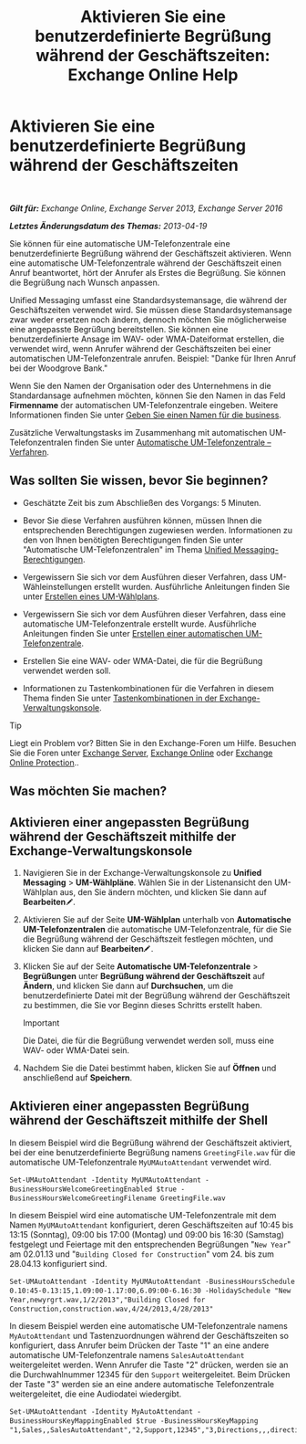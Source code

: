 ﻿---
title: 'Aktivieren Sie eine benutzerdefinierte Begrüßung während der Geschäftszeiten: Exchange Online Help'
TOCTitle: Aktivieren Sie eine benutzerdefinierte Begrüßung während der Geschäftszeiten
ms:assetid: a2272b7d-de88-4d3f-81e6-ad81f0ee6c5e
ms:mtpsurl: https://technet.microsoft.com/de-de/library/Bb232152(v=EXCHG.150)
ms:contentKeyID: 50554868
ms.date: 05/23/2018
mtps_version: v=EXCHG.150
ms.translationtype: MT
---

# Aktivieren Sie eine benutzerdefinierte Begrüßung während der Geschäftszeiten

 

_**Gilt für:** Exchange Online, Exchange Server 2013, Exchange Server 2016_

_**Letztes Änderungsdatum des Themas:** 2013-04-19_

Sie können für eine automatische UM-Telefonzentrale eine benutzerdefinierte Begrüßung während der Geschäftszeit aktivieren. Wenn eine automatische UM-Telefonzentrale während der Geschäftszeit einen Anruf beantwortet, hört der Anrufer als Erstes die Begrüßung. Sie können die Begrüßung nach Wunsch anpassen.

Unified Messaging umfasst eine Standardsystemansage, die während der Geschäftszeiten verwendet wird. Sie müssen diese Standardsystemansage zwar weder ersetzen noch ändern, dennoch möchten Sie möglicherweise eine angepasste Begrüßung bereitstellen. Sie können eine benutzerdefinierte Ansage im WAV- oder WMA-Dateiformat erstellen, die verwendet wird, wenn Anrufer während der Geschäftszeiten bei einer automatischen UM-Telefonzentrale anrufen. Beispiel: "Danke für Ihren Anruf bei der Woodgrove Bank."

Wenn Sie den Namen der Organisation oder des Unternehmens in die Standardansage aufnehmen möchten, können Sie den Namen in das Feld **Firmenname** der automatischen UM-Telefonzentrale eingeben. Weitere Informationen finden Sie unter [Geben Sie einen Namen für die business](enter-a-business-name-exchange-2013-help.md).

Zusätzliche Verwaltungstasks im Zusammenhang mit automatischen UM-Telefonzentralen finden Sie unter [Automatische UM-Telefonzentrale – Verfahren](um-auto-attendant-procedures-exchange-2013-help.md).

## Was sollten Sie wissen, bevor Sie beginnen?

  - Geschätzte Zeit bis zum Abschließen des Vorgangs: 5 Minuten.

  - Bevor Sie diese Verfahren ausführen können, müssen Ihnen die entsprechenden Berechtigungen zugewiesen werden. Informationen zu den von Ihnen benötigten Berechtigungen finden Sie unter "Automatische UM-Telefonzentralen" im Thema [Unified Messaging-Berechtigungen](unified-messaging-permissions-exchange-2013-help.md).

  - Vergewissern Sie sich vor dem Ausführen dieser Verfahren, dass UM-Wähleinstellungen erstellt wurden. Ausführliche Anleitungen finden Sie unter [Erstellen eines UM-Wählplans](create-a-um-dial-plan-exchange-2013-help.md).

  - Vergewissern Sie sich vor dem Ausführen dieser Verfahren, dass eine automatische UM-Telefonzentrale erstellt wurde. Ausführliche Anleitungen finden Sie unter [Erstellen einer automatischen UM-Telefonzentrale](create-a-um-auto-attendant-exchange-2013-help.md).

  - Erstellen Sie eine WAV- oder WMA-Datei, die für die Begrüßung verwendet werden soll.

  - Informationen zu Tastenkombinationen für die Verfahren in diesem Thema finden Sie unter [Tastenkombinationen in der Exchange-Verwaltungskonsole](keyboard-shortcuts-in-the-exchange-admin-center-exchange-online-protection-help.md).


> [!TIP]
> Liegt ein Problem vor? Bitten Sie in den Exchange-Foren um Hilfe. Besuchen Sie die Foren unter <A href="https://go.microsoft.com/fwlink/p/?linkid=60612">Exchange Server</A>, <A href="https://go.microsoft.com/fwlink/p/?linkid=267542">Exchange Online</A> oder <A href="https://go.microsoft.com/fwlink/p/?linkid=285351">Exchange Online Protection</A>..



## Was möchten Sie machen?

## Aktivieren einer angepassten Begrüßung während der Geschäftszeit mithilfe der Exchange-Verwaltungskonsole

1.  Navigieren Sie in der Exchange-Verwaltungskonsole zu **Unified Messaging** \> **UM-Wählpläne**. Wählen Sie in der Listenansicht den UM-Wählplan aus, den Sie ändern möchten, und klicken Sie dann auf **Bearbeiten**![Bearbeitungssymbol](images/Bb124582.6f53ccb2-1f13-4c02-bea0-30690e6ea71d(EXCHG.150).gif "Bearbeitungssymbol").

2.  Aktivieren Sie auf der Seite **UM-Wählplan** unterhalb von **Automatische UM-Telefonzentralen** die automatische UM-Telefonzentrale, für die Sie die Begrüßung während der Geschäftszeit festlegen möchten, und klicken Sie dann auf **Bearbeiten**![Bearbeitungssymbol](images/Bb124582.6f53ccb2-1f13-4c02-bea0-30690e6ea71d(EXCHG.150).gif "Bearbeitungssymbol").

3.  Klicken Sie auf der Seite **Automatische UM-Telefonzentrale** \> **Begrüßungen** unter **Begrüßung während der Geschäftszeit** auf **Ändern**, und klicken Sie dann auf **Durchsuchen**, um die benutzerdefinierte Datei mit der Begrüßung während der Geschäftszeit zu bestimmen, die Sie vor Beginn dieses Schritts erstellt haben.
    

    > [!IMPORTANT]
    > Die Datei, die für die Begrüßung verwendet werden soll, muss eine WAV- oder WMA-Datei sein.



4.  Nachdem Sie die Datei bestimmt haben, klicken Sie auf **Öffnen** und anschließend auf **Speichern**.

## Aktivieren einer angepassten Begrüßung während der Geschäftszeit mithilfe der Shell

In diesem Beispiel wird die Begrüßung während der Geschäftszeit aktiviert, bei der eine benutzerdefinierte Begrüßung namens `GreetingFile.wav` für die automatische UM-Telefonzentrale `MyUMAutoAttendant` verwendet wird.

    Set-UMAutoAttendant -Identity MyUMAutoAttendant -BusinessHoursWelcomeGreetingEnabled $true -BusinessHoursWelcomeGreetingFilename GreetingFile.wav

In diesem Beispiel wird eine automatische UM-Telefonzentrale mit dem Namen `MyUMAutoAttendant` konfiguriert, deren Geschäftszeiten auf 10:45 bis 13:15 (Sonntag), 09:00 bis 17:00 (Montag) und 09:00 bis 16:30 (Samstag) festgelegt und Feiertage mit den entsprechenden Begrüßungen "`New Year`" am 02.01.13 und "`Building Closed for Construction`" vom 24. bis zum 28.04.13 konfiguriert sind.

    Set-UMAutoAttendant -Identity MyUMAutoAttendant -BusinessHoursSchedule 0.10:45-0.13:15,1.09:00-1.17:00,6.09:00-6.16:30 -HolidaySchedule "New Year,newyrgrt.wav,1/2/2013","Building Closed for Construction,construction.wav,4/24/2013,4/28/2013"

In diesem Beispiel werden eine automatische UM-Telefonzentrale namens `MyAutoAttendant` und Tastenzuordnungen während der Geschäftszeiten so konfiguriert, dass Anrufer beim Drücken der Taste "1" an eine andere automatische UM-Telefonzentrale namens `SalesAutoAttendant` weitergeleitet werden. Wenn Anrufer die Taste "2" drücken, werden sie an die Durchwahlnummer 12345 für den `Support` weitergeleitet. Beim Drücken der Taste "3" werden sie an eine andere automatische Telefonzentrale weitergeleitet, die eine Audiodatei wiedergibt.

    Set-UMAutoAttendant -Identity MyAutoAttendant - BusinessHoursKeyMappingEnabled $true -BusinessHoursKeyMapping "1,Sales,,SalesAutoAttendant","2,Support,12345","3,Directions,,,directions.wav"

